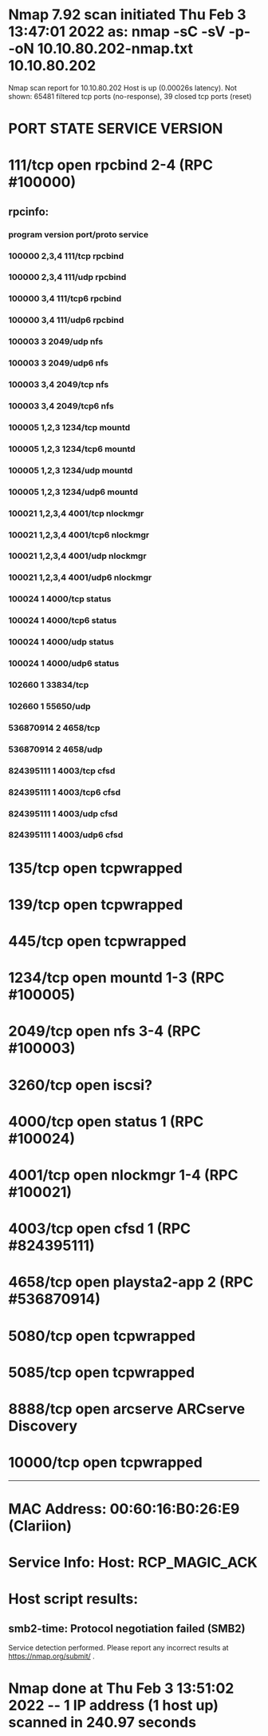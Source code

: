 # Nmap 7.92 scan initiated Thu Feb  3 13:47:01 2022 as: nmap -sC -sV -p- -oN 10.10.80.202-nmap.txt 10.10.80.202
Nmap scan report for 10.10.80.202
Host is up (0.00026s latency).
Not shown: 65481 filtered tcp ports (no-response), 39 closed tcp ports (reset)
# 
# PORT      STATE SERVICE      VERSION
# 111/tcp   open  rpcbind      2-4 (RPC #100000)
## rpcinfo: 
### program version    port/proto  service
### 100000  2,3,4        111/tcp   rpcbind
### 100000  2,3,4        111/udp   rpcbind
### 100000  3,4          111/tcp6  rpcbind
### 100000  3,4          111/udp6  rpcbind
### 100003  3           2049/udp   nfs
### 100003  3           2049/udp6  nfs
### 100003  3,4         2049/tcp   nfs
### 100003  3,4         2049/tcp6  nfs
### 100005  1,2,3       1234/tcp   mountd
### 100005  1,2,3       1234/tcp6  mountd
### 100005  1,2,3       1234/udp   mountd
### 100005  1,2,3       1234/udp6  mountd
### 100021  1,2,3,4     4001/tcp   nlockmgr
### 100021  1,2,3,4     4001/tcp6  nlockmgr
### 100021  1,2,3,4     4001/udp   nlockmgr
### 100021  1,2,3,4     4001/udp6  nlockmgr
### 100024  1           4000/tcp   status
### 100024  1           4000/tcp6  status
### 100024  1           4000/udp   status
### 100024  1           4000/udp6  status
### 102660  1          33834/tcp   
### 102660  1          55650/udp   
### 536870914 2           4658/tcp   
### 536870914 2           4658/udp   
### 824395111 1           4003/tcp   cfsd
### 824395111 1           4003/tcp6  cfsd
### 824395111 1           4003/udp   cfsd
### 824395111 1           4003/udp6  cfsd
# 135/tcp   open  tcpwrapped
# 139/tcp   open  tcpwrapped
# 445/tcp   open  tcpwrapped
# 1234/tcp  open  mountd       1-3 (RPC #100005)
# 2049/tcp  open  nfs          3-4 (RPC #100003)
# 3260/tcp  open  iscsi?
# 4000/tcp  open  status       1 (RPC #100024)
# 4001/tcp  open  nlockmgr     1-4 (RPC #100021)
# 4003/tcp  open  cfsd         1 (RPC #824395111)
# 4658/tcp  open  playsta2-app 2 (RPC #536870914)
# 5080/tcp  open  tcpwrapped
# 5085/tcp  open  tcpwrapped
# 8888/tcp  open  arcserve     ARCserve Discovery
# 10000/tcp open  tcpwrapped

------------------------------------------------------------------------

# MAC Address: 00:60:16:B0:26:E9 (Clariion)
# Service Info: Host: RCP_MAGIC_ACK

# Host script results:
## smb2-time: Protocol negotiation failed (SMB2)

Service detection performed. Please report any incorrect results at https://nmap.org/submit/ .
# Nmap done at Thu Feb  3 13:51:02 2022 -- 1 IP address (1 host up) scanned in 240.97 seconds
